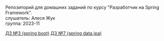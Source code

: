 Репозиторий для домашних заданий по курсу "Разработчик на Spring Framework".\
слушатель: Алеся Жук\
группа: 2023-11

[ДЗ №3 (spring boot)](hw03)
[ДЗ №7 (spring data jpa)](hw07)
